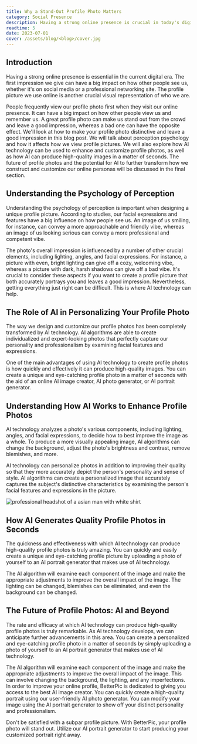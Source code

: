 ```yaml
---
title: Why a Stand-Out Profile Photo Matters
category: Social Presence
description: Having a strong online presence is crucial in today's digital era, and our profile picture plays a significant role in making a good first impression. In this blog post, we explore how to create a distinctive profile photo that leaves a positive impression.
readtime: 5
date: 2023-07-01
cover: /assets/blog/<blog>/cover.jpg
---
```

## Introduction

Having a strong online presence is essential in the current digital era. The first impression we give can have a big impact on how other people see us, whether it's on social media or a professional networking site. The profile picture we use online is another crucial visual representation of who we are.

People frequently view our profile photo first when they visit our online presence. It can have a big impact on how other people view us and remember us. A great profile photo can make us stand out from the crowd and leave a good impression, whereas a bad one can have the opposite effect.
We'll look at how to make your profile photo distinctive and leave a good impression in this blog post. We will talk about perception psychology and how it affects how we view profile pictures. We will also explore how AI technology can be used to enhance and customize profile photos, as well as how AI can produce high-quality images in a matter of seconds. The future of profile photos and the potential for AI to further transform how we construct and customize our online personas will be discussed in the final section.

## Understanding the Psychology of Perception

Understanding the psychology of perception is important when designing a unique profile picture. According to studies, our facial expressions and features have a big influence on how people see us. An image of us smiling, for instance, can convey a more approachable and friendly vibe, whereas an image of us looking serious can convey a more professional and competent vibe.

The photo's overall impression is influenced by a number of other crucial elements, including lighting, angles, and facial expressions. For instance, a picture with even, bright lighting can give off a cozy, welcoming vibe, whereas a picture with dark, harsh shadows can give off a bad vibe.
It's crucial to consider these aspects if you want to create a profile picture that both accurately portrays you and leaves a good impression. Nevertheless, getting everything just right can be difficult. This is where AI technology can help.

## The Role of AI in Personalizing Your Profile Photo

The way we design and customize our profile photos has been completely transformed by AI technology. AI algorithms are able to create individualized and expert-looking photos that perfectly capture our personality and professionalism by examining facial features and expressions.

One of the main advantages of using AI technology to create profile photos is how quickly and effectively it can produce high-quality images. You can create a unique and eye-catching profile photo in a matter of seconds with the aid of an online AI image creator, AI photo generator, or AI portrait generator.

## Understanding How AI Works to Enhance Profile Photos

AI technology analyzes a photo's various components, including lighting, angles, and facial expressions, to decide how to best improve the image as a whole. To produce a more visually appealing image, AI algorithms can change the background, adjust the photo's brightness and contrast, remove blemishes, and more.

AI technology can personalize photos in addition to improving their quality so that they more accurately depict the person's personality and sense of style. AI algorithms can create a personalized image that accurately captures the subject's distinctive characteristics by examining the person's facial features and expressions in the picture.

![professional headshot of a asian man with white shirt](https://www.betterpic.io/_vercel/image?url=/assets/blog/media/model-examples-1/betterpic-generated-headshot-59.jpg&w=768&q=70)

## How AI Generates Quality Profile Photos in Seconds

The quickness and effectiveness with which AI technology can produce high-quality profile photos is truly amazing. You can quickly and easily create a unique and eye-catching profile picture by uploading a photo of yourself to an AI portrait generator that makes use of AI technology.

The AI algorithm will examine each component of the image and make the appropriate adjustments to improve the overall impact of the image. The lighting can be changed, blemishes can be eliminated, and even the background can be changed.

## The Future of Profile Photos: AI and Beyond

The rate and efficacy at which AI technology can produce high-quality profile photos is truly remarkable. As AI technology develops, we can anticipate further advancements in this area. You can create a personalized and eye-catching profile photo in a matter of seconds by simply uploading a photo of yourself to an AI portrait generator that makes use of AI technology.

The AI algorithm will examine each component of the image and make the appropriate adjustments to improve the overall impact of the image. This can involve changing the background, the lighting, and any imperfections.
In order to improve your online profile, BetterPic is dedicated to giving you access to the best AI image creator. You can quickly create a high-quality portrait using our user-friendly AI photo generator. You can modify your image using the AI portrait generator to show off your distinct personality and professionalism.

Don't be satisfied with a subpar profile picture. With BetterPic, your profile photo will stand out. Utilize our AI portrait generator to start producing your customized portrait right away.
